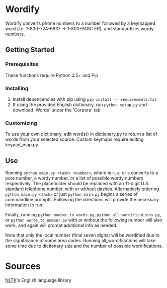 # Wordify
Wordify converts phone numbers to a number followed by a keymapped word (i.e. 1-800-724-6837 -> 1-800-PAINTER), and standardizes wordy numbers.
## Getting Started
### Prerequisites
These functions require Python 3.5+ and Pip
### Installing
1. Install depencencies with pip using `pip install -r requirements.txt`
2. If using the provided English dictionary, run `python setup.py` and download 'Words' under the 'Corpora' tab
### Customizing
To use your own dictionary, edit words() in dictionary.py to return a list of words from your selected source. Custom keymaps require editing keypad_map.py.
## Use
Running `python main.py <task> <number>`, where <task> is `n`, `w`, or `a` converts to a pure number, a wordy number, or a list of possible wordy numbers respectively. The <number> placeholder should be replaced with an 11-digit U.S. standard telephone number, with or without dashes. Alternatively entering `python main.py <task>` or just `python main.py` begins a series of commandline prompts. Following the directions will provide the necessary information to run.

Finally, running `python number_to_words.py`, `python all_wordifications.py`, or `python words_to_number.py` with or without the following number will also work, and again will prompt additional info as needed.

Note that only the local number (final seven digits) will be wordified due to the significance of some area codes. Running all_wordifications will take some time due to dictionary size and the number of possible wordifications. 
# Sources
[NLTK](https://www.nltk.org)'s English language library